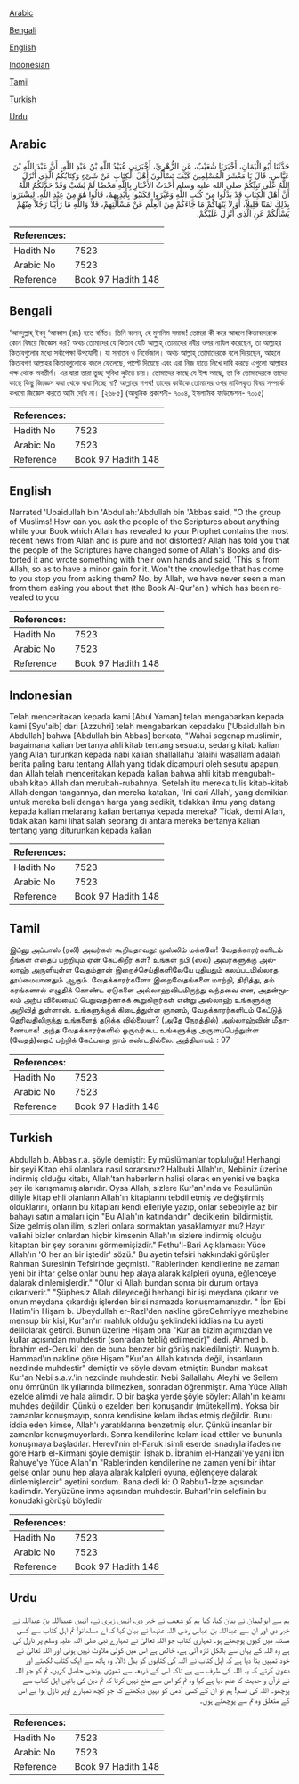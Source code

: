 [Arabic](#arabic)

[Bengali](#bengali)

[English](#english)

[Indonesian](#indonesian)

[Tamil](#tamil)

[Turkish](#turkish)

[Urdu](#urdu)

## Arabic


<div dir="rtl" lang="ar" style={{fontSize:'larger',backgroundColor:'#f8f9fa',padding:20}}>
حَدَّثَنَا أَبُو الْيَمَانِ، أَخْبَرَنَا شُعَيْبٌ، عَنِ الزُّهْرِيِّ، أَخْبَرَنِي عُبَيْدُ اللَّهِ بْنُ عَبْدِ اللَّهِ، أَنَّ عَبْدَ اللَّهِ بْنَ عَبَّاسٍ، قَالَ يَا مَعْشَرَ الْمُسْلِمِينَ كَيْفَ تَسْأَلُونَ أَهْلَ الْكِتَابِ عَنْ شَىْءٍ وَكِتَابُكُمُ الَّذِي أَنْزَلَ اللَّهُ عَلَى نَبِيِّكُمْ صلى الله عليه وسلم أَحْدَثُ الأَخْبَارِ بِاللَّهِ مَحْضًا لَمْ يُشَبْ وَقَدْ حَدَّثَكُمُ اللَّهُ أَنَّ أَهْلَ الْكِتَابِ قَدْ بَدَّلُوا مِنْ كُتُبِ اللَّهِ وَغَيَّرُوا فَكَتَبُوا بِأَيْدِيهِمْ، قَالُوا هُوَ مِنْ عِنْدِ اللَّهِ‏.‏ لِيَشْتَرُوا بِذَلِكَ ثَمَنًا قَلِيلاً، أَوَ لاَ يَنْهَاكُمْ مَا جَاءَكُمْ مِنَ الْعِلْمِ عَنْ مَسْأَلَتِهِمْ، فَلاَ وَاللَّهِ مَا رَأَيْنَا رَجُلاً مِنْهُمْ يَسْأَلُكُمْ عَنِ الَّذِي أُنْزِلَ عَلَيْكُمْ‏.‏
</div>
<div style={{backgroundColor:'#f8f9fa',padding:20, marginBottom: 10}}><table> <thead> <tr> <th>References:</th> <th></th> </tr> </thead> <tbody><tr><td>Hadith No</td><td>7523</td></tr><tr><td>Arabic No</td><td>7523</td></tr><tr><td>Reference</td><td>Book 97 Hadith 148</td></tr></tbody></table></div>

## Bengali


<div dir="ltr" lang="bn" style={{fontSize:'larger',backgroundColor:'#f8f9fa',padding:20}}>
‘আবদুল্লাহ্ ইবনু ‘আব্বাস (রাঃ) হতে বর্ণিত। তিনি বলেন, হে মুসলিম সমাজ! তোমরা কী করে আহলে কিতাবদেরকে কোন বিষয়ে জিজ্ঞেস কর? অথচ তোমাদের যে কিতাব যেটি আল্লাহ্ তোমাদের নবীর ওপর নাযিল করেছেন, তা আল্লাহর কিতাবগুলোর মধ্যে সর্বাপেক্ষা উপযোগী। যা সনাতন ও নির্ভেজাল। অথচ আল্লাহ্ তোমাদেরকে বলে দিয়েছেন, আহলে কিতাবগণ আল্লাহর কিতাবগুলোকে বদলে ফেলেছে, পাল্টে দিয়েছে এবং এরা নিজ হাতে লিখে দাবি করছে এগুলো আল্লাহর পক্ষ থেকে অবতীর্ণ। এর দ্বারা তারা তুচ্ছ সুবিধা লুটতে চায়। তোমাদের কাছে যে ইল্ম আছে, তা কি তোমাদেরকে তাদের কাছে কিছু জিজ্ঞেস করা থেকে বাধা দিচ্ছে না? আল্লাহর শপথ! তাদের কাউকে তোমাদের ওপর নাযিলকৃত বিষয় সম্পর্কে কখনো জিজ্ঞেস করতে আমি দেখি না। [২৬৮৫] (আধুনিক প্রকাশনী- ৭০০৪, ইসলামিক ফাউন্ডেশন- ৭০১৫)
</div>
<div style={{backgroundColor:'#f8f9fa',padding:20, marginBottom: 10}}><table> <thead> <tr> <th>References:</th> <th></th> </tr> </thead> <tbody><tr><td>Hadith No</td><td>7523</td></tr><tr><td>Arabic No</td><td>7523</td></tr><tr><td>Reference</td><td>Book 97 Hadith 148</td></tr></tbody></table></div>

## English


<div dir="ltr" lang="en" style={{fontSize:'larger',backgroundColor:'#f8f9fa',padding:20}}>
Narrated 'Ubaidullah bin 'Abdullah:'Abdullah bin 'Abbas said, "O the group of Muslims! How can you ask the people of the Scriptures about anything while your Book which Allah has revealed to your Prophet contains the most recent news from Allah and is pure and not distorted? Allah has told you that the people of the Scriptures have changed some of Allah's Books and distorted it and wrote something with their own hands and said, 'This is from Allah, so as to have a minor gain for it. Won't the knowledge that has come to you stop you from asking them? No, by Allah, we have never seen a man from them asking you about that (the Book Al-Qur'an ) which has been revealed to you
</div>
<div style={{backgroundColor:'#f8f9fa',padding:20, marginBottom: 10}}><table> <thead> <tr> <th>References:</th> <th></th> </tr> </thead> <tbody><tr><td>Hadith No</td><td>7523</td></tr><tr><td>Arabic No</td><td>7523</td></tr><tr><td>Reference</td><td>Book 97 Hadith 148</td></tr></tbody></table></div>

## Indonesian


<div dir="ltr" lang="id" style={{fontSize:'larger',backgroundColor:'#f8f9fa',padding:20}}>
Telah menceritakan kepada kami [Abul Yaman] telah mengabarkan kepada kami [Syu'aib] dari [Azzuhri] telah mengabarkan kepadaku ['Ubaidullah bin Abdullah] bahwa [Abdullah bin Abbas] berkata, "Wahai segenap muslimin, bagaimana kalian bertanya ahli kitab tentang sesuatu, sedang kitab kalian yang Allah turunkan kepada nabi kalian shallallahu 'alaihi wasallam adalah berita paling baru tentang Allah yang tidak dicampuri oleh sesutu apapun, dan Allah telah menceritakan kepada kalian bahwa ahli kitab mengubah-ubah kitab Allah dan merubah-rubahnya. Setelah itu mereka tulis kitab-kitab Allah dengan tangannya, dan mereka katakan, 'Ini dari Allah', yang demikian untuk mereka beli dengan harga yang sedikit, tidakkah ilmu yang datang kepada kalian melarang kalian bertanya kepada mereka? Tidak, demi Allah, tidak akan kami lihat salah seorang di antara mereka bertanya kalian tentang yang diturunkan kepada kalian
</div>
<div style={{backgroundColor:'#f8f9fa',padding:20, marginBottom: 10}}><table> <thead> <tr> <th>References:</th> <th></th> </tr> </thead> <tbody><tr><td>Hadith No</td><td>7523</td></tr><tr><td>Arabic No</td><td>7523</td></tr><tr><td>Reference</td><td>Book 97 Hadith 148</td></tr></tbody></table></div>

## Tamil


<div dir="ltr" lang="ta" style={{fontSize:'larger',backgroundColor:'#f8f9fa',padding:20}}>
இப்னு அப்பாஸ் (ரலி) அவர்கள் கூறியதாவது: முஸ்லிம் மக்களே! வேதக்காரர்களிடம் நீங்கள் எதைப் பற்றியும் ஏன் கேட்கிறீர் கள்? உங்கள் நபி (ஸல்) அவர்களுக்கு அல்லாஹ் அருளியுள்ள வேதம்தான் இறைச்செய்திகளிலேயே புதியதும் கலப்படமில்லாத தூய்மையானதும் ஆகும். வேதக்காரர்களோ இறைவேதங்களை மாற்றி, திரித்து, தம் கரங்களால் எழுதிக் கொண்ட ஏடுகளை அல்லாஹ்விடமிருந்து வந்தவை என, அதன்மூலம் அற்ப விலையைப் பெறுவதற்காகக் கூறுகிறார்கள் என்று அல்லாஹ் உங்களுக்கு அறிவித் துள்ளான். உங்களுக்குக் கிடைத்துள்ள ஞானம், வேதக்காரர்களிடம் கேட்டுத் தெரிவதிலிருந்து உங்களைத் தடுக்க வில்லையா? (அதே நேரத்தில்) அல்லாஹ்வின் மீதாணையாக! அந்த வேதக்காரர்களில் ஒருவர்கூட உங்களுக்கு அருளப்பெற்றுள்ள (வேதத்)தைப் பற்றிக் கேட்பதை நாம் கண்டதில்லை. அத்தியாயம் : 97
</div>
<div style={{backgroundColor:'#f8f9fa',padding:20, marginBottom: 10}}><table> <thead> <tr> <th>References:</th> <th></th> </tr> </thead> <tbody><tr><td>Hadith No</td><td>7523</td></tr><tr><td>Arabic No</td><td>7523</td></tr><tr><td>Reference</td><td>Book 97 Hadith 148</td></tr></tbody></table></div>

## Turkish


<div dir="ltr" lang="tr" style={{fontSize:'larger',backgroundColor:'#f8f9fa',padding:20}}>
Abdullah b. Abbas r.a. şöyle demiştir: Ey müslümanlar topluluğu! Herhangi bir şeyi Kitap ehli olanlara nasıl sorarsınız? Halbuki Allah'ın, Nebiiniz üzerine indirmiş olduğu kitabı, Allah'tan haberlerin halisi olarak en yenisi ve başka şey ile karışmamış alanıdır. Oysa Allah, sizlere Kur'an'ında ve Resulünün diliyle kitap ehli olanların Allah'ın kitaplarını tebdil etmiş ve değiştirmiş olduklarını, onların bu kitapları kendi elleriyle yazıp, onlar sebebiyle az bir bahayı satın almaları için "Bu Allah'ın katındandır" dediklerini bildirmiştir. Size gelmiş olan ilim, sizleri onlara sormaktan yasaklamıyar mu? Hayır valiahi bizler onlardan hiçbir kimsenin Allah'ın sizlere indirmiş olduğu kitaptan bir şey soranını görmemişizdir." Fethu'l-Bari Açıklaması: Yüce Allah'ın 'O her an bir iştedir' sözü." Bu ayetin tefsiri hakkındaki görüşler Rahman Suresinin Tefsirinde geçmişti. "Rablerinden kendilerine ne zaman yeni bir ihtar gelse onlar bunu hep alaya alarak kalpleri oyuna, eğlenceye dalarak dinlemişlerdir." "Olur ki Allah bundan sonra bir durum ortaya çıkarıverir." "Şüphesiz Allah dileyeceği herhangi bir işi meydana çıkarır ve onun meydana çıkardığı işlerden birisi namazda konuşmamanızdır. " İbn Ebi Hatim'in Hişam b. Ubeydullah er-Razl'den nakline göreCehmiyye mezhebine mensup bir kişi, Kur'an'ın mahluk olduğu şeklindeki iddiasına bu ayeti delilolarak getirdi. Bunun üzerine Hişam ona "Kur'an bizim açımızdan ve kullar açısından muhdestir (sonradan tebliğ edilmedir)" dedi. Ahmed b. İbrahim ed-Oeruki' den de buna benzer bir görüş nakledilmiştir. Nuaym b. Hammad'ın nakline göre Hişam "Kur'an Allah katında değil, insanların nezdinde muhdestir" demiştir ve şöyle devam etmiştir: Bundan maksat Kur'an Nebi s.a.v.'in nezdinde muhdestir. Nebi Sallallahu Aleyhi ve Sellem onu ömrünün ilk yıllarında bilmezken, sonradan öğrenmiştir. Ama Yüce Allah ezelde alimdi ve hala alimdir. O bir başka yerde şöyle söyler: Allah'ın kelamı muhdes değildir. Çünkü o ezelden beri konuşandır (mütekellim). Yoksa bir zamanlar konuşmayıp, sonra kendisine kelam ihdas etmiş değildir. Bunu iddia eden kimse, Allah'ı yaratıklarına benzetmiş olur. Çünkü insanlar bir zamanlar konuşmuyorlardı. Sonra kendilerine kelam icad ettiler ve bununla konuşmaya başladılar. Herevl'nin el-Faruk isimli eserde isnadıyla ifadesine göre Harb el-Kirmani şöyle demiştir: İshak b. İbrahim el-Hanzali'ye yani İbn Rahuye'ye Yüce Allah'ın "Rablerinden kendilerine ne zaman yeni bir ihtar gelse onlar bunu hep alaya alarak kalpleri oyuna, eğlenceye dalarak dinlemişlerdir" ayetini sordum. Bana dedi ki: O Rabbu'l-İzze açısından kadimdir. Yeryüzüne inme açısından muhdestir. Buharl'nin selefinin bu konudaki görüşü böyledir
</div>
<div style={{backgroundColor:'#f8f9fa',padding:20, marginBottom: 10}}><table> <thead> <tr> <th>References:</th> <th></th> </tr> </thead> <tbody><tr><td>Hadith No</td><td>7523</td></tr><tr><td>Arabic No</td><td>7523</td></tr><tr><td>Reference</td><td>Book 97 Hadith 148</td></tr></tbody></table></div>

## Urdu


<div dir="rtl" lang="ur" style={{fontSize:'larger',backgroundColor:'#f8f9fa',padding:20}}>
ہم سے ابوالیمان نے بیان کیا، کہا ہم کو شعیب نے خبر دی، انہیں زہری نے، انہیں عبیداللہ بن عبداللہ نے خبر دی اور ان سے عبداللہ بن عباس رضی اللہ عنہما نے بیان کیا کہ اے مسلمانو! تم اہل کتاب سے کسی مسئلہ میں کیوں پوچھتے ہو۔ تمہاری کتاب جو اللہ تعالیٰ نے تمہارے نبی صلی اللہ علیہ وسلم پر نازل کی ہے وہ اللہ کے یہاں سے بالکل تازہ آئی ہے، خالص ہے اس میں کوئی ملاوٹ نہیں ہوئی اور اللہ تعالیٰ نے خود تمہیں بتا دیا ہے کہ اہل کتاب نے اللہ کی کتابوں کو بدل ڈالا۔ وہ ہاتھ سے ایک کتاب لکھتے اور دعویٰ کرتے کہ یہ اللہ کی طرف سے ہے تاکہ اس کے ذریعہ سے تھوڑی پونچی حاصل کریں، تم کو جو اللہ نے قرآن و حدیث کا علم دیا ہے کیا وہ تم کو اس سے منع نہیں کرتا کہ تم دین کی باتیں اہل کتاب سے پوچھو۔ اللہ کی قسم! ہم تو ان کے کسی آدمی کو نہیں دیکھتے کہ جو کچھ تمہارے اوپر نازل ہوا ہے اس کے متعلق وہ تم سے پوچھتے ہوں۔
</div>
<div style={{backgroundColor:'#f8f9fa',padding:20, marginBottom: 10}}><table> <thead> <tr> <th>References:</th> <th></th> </tr> </thead> <tbody><tr><td>Hadith No</td><td>7523</td></tr><tr><td>Arabic No</td><td>7523</td></tr><tr><td>Reference</td><td>Book 97 Hadith 148</td></tr></tbody></table></div>